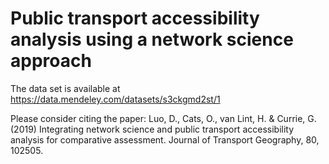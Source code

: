 # Public transport accessibility analysis using a network science approach

The data set is available at https://data.mendeley.com/datasets/s3ckgmd2st/1

Please consider citing the paper: Luo, D., Cats, O., van Lint, H. & Currie, G. (2019) Integrating network science and public transport accessibility analysis for comparative assessment. Journal of Transport Geography, 80, 102505.
